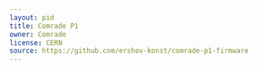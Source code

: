 ```yaml
---
layout: pid
title: Comrade P1
owner: Comrade
license: CERN
source: https://github.com/ershov-konst/comrade-p1-firmware
---
```

